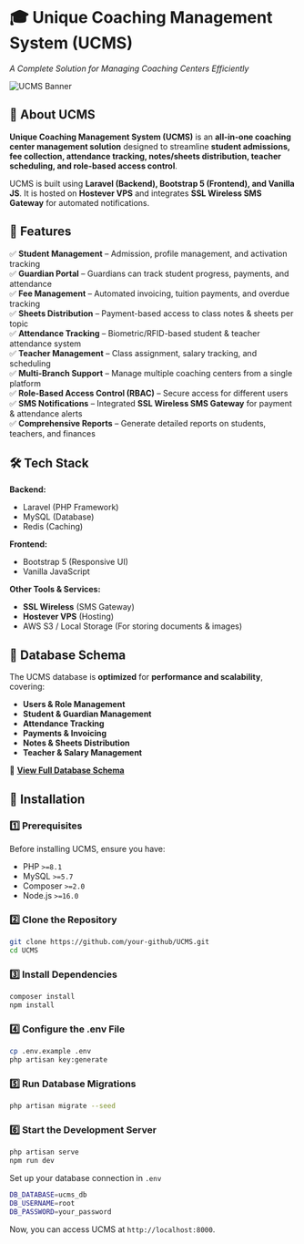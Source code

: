 # 🎓 Unique Coaching Management System (UCMS)
*A Complete Solution for Managing Coaching Centers Efficiently*

![UCMS Banner](https://scontent.fdac31-2.fna.fbcdn.net/v/t39.30808-6/480108574_1024583979717464_4542928628394930376_n.jpg?_nc_cat=107&ccb=1-7&_nc_sid=cc71e4&_nc_ohc=VkeSXFqswrgQ7kNvgFMbtM-&_nc_oc=AdjT2pmI_66TEjiMnJvJXxjlhgLihLdA-ejaNHSDiJ_x01X424DJGnA8YIBF8tGeN08&_nc_zt=23&_nc_ht=scontent.fdac31-2.fna&_nc_gid=AZzbO-hGt2VJyRBJa9L5Ibx&oh=00_AYDzOomTdX_5QjjUV2S0Rn85Nm0lyhasTa4w36lzqBoLag&oe=67C7AA49) <!-- Replace with actual banner image URL -->

## 📖 About UCMS
**Unique Coaching Management System (UCMS)** is an **all-in-one coaching center management solution** designed to streamline **student admissions, fee collection, attendance tracking, notes/sheets distribution, teacher scheduling, and role-based access control**.  

UCMS is built using **Laravel (Backend), Bootstrap 5 (Frontend), and Vanilla JS**. It is hosted on **Hostever VPS** and integrates **SSL Wireless SMS Gateway** for automated notifications.  

## 🚀 Features
✅ **Student Management** – Admission, profile management, and activation tracking  
✅ **Guardian Portal** – Guardians can track student progress, payments, and attendance  
✅ **Fee Management** – Automated invoicing, tuition payments, and overdue tracking  
✅ **Sheets Distribution** – Payment-based access to class notes & sheets per topic  
✅ **Attendance Tracking** – Biometric/RFID-based student & teacher attendance system  
✅ **Teacher Management** – Class assignment, salary tracking, and scheduling  
✅ **Multi-Branch Support** – Manage multiple coaching centers from a single platform  
✅ **Role-Based Access Control (RBAC)** – Secure access for different users  
✅ **SMS Notifications** – Integrated **SSL Wireless SMS Gateway** for payment & attendance alerts  
✅ **Comprehensive Reports** – Generate detailed reports on students, teachers, and finances  

## 🛠️ Tech Stack
**Backend:**  
- Laravel (PHP Framework)  
- MySQL (Database)  
- Redis (Caching)  

**Frontend:**  
- Bootstrap 5 (Responsive UI)  
- Vanilla JavaScript  

**Other Tools & Services:**  
- **SSL Wireless** (SMS Gateway)  
- **Hostever VPS** (Hosting)  
- AWS S3 / Local Storage (For storing documents & images)  

## 📂 Database Schema
The UCMS database is **optimized** for **performance and scalability**, covering:  
- **Users & Role Management**  
- **Student & Guardian Management**  
- **Attendance Tracking**  
- **Payments & Invoicing**  
- **Notes & Sheets Distribution**  
- **Teacher & Salary Management**  

📌 **[View Full Database Schema](https://your-schema-url.com)** <!-- Replace with actual link -->

## 🔧 Installation
### 1️⃣ Prerequisites
Before installing UCMS, ensure you have:  
- PHP `>=8.1`  
- MySQL `>=5.7`  
- Composer `>=2.0`  
- Node.js `>=16.0`  

### 2️⃣ Clone the Repository
```bash
git clone https://github.com/your-github/UCMS.git
cd UCMS
```

### 3️⃣ Install Dependencies
```bash
composer install
npm install
```

### 4️⃣ Configure the .env File
```bash
cp .env.example .env
php artisan key:generate
```

### 5️⃣ Run Database Migrations
```bash
php artisan migrate --seed
```

### 6️⃣ Start the Development Server
```bash
php artisan serve
npm run dev
```

Set up your database connection in `.env`
```bash
DB_DATABASE=ucms_db
DB_USERNAME=root
DB_PASSWORD=your_password
```

Now, you can access UCMS at `http://localhost:8000`.